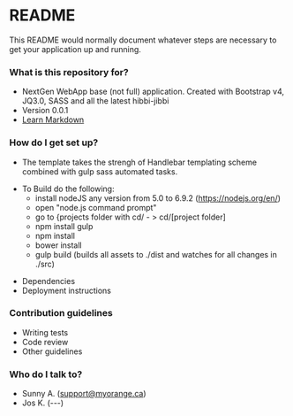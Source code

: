# README #

This README would normally document whatever steps are necessary to get your application up and running.

### What is this repository for? ###

* NextGen WebApp base (not full) application. Created with Bootstrap v4, JQ3.0, SASS and all the latest hibbi-jibbi
* Version 0.0.1
* [Learn Markdown](https://bitbucket.org/tutorials/markdowndemo)

### How do I get set up? ###

* The template takes the strengh of Handlebar templating scheme combined with gulp sass automated tasks.
+ To Build do the following:
  * install nodeJS any version from 5.0 to 6.9.2 (https://nodejs.org/en/)
  * open "node.js command prompt"
  * go to {projects folder with cd/ - > cd/[project folder]
  * npm install gulp
  * npm install
  * bower install
  * gulp build (builds all assets to ./dist and watches for all changes in ./src)
* Dependencies
* Deployment instructions

### Contribution guidelines ###

* Writing tests
* Code review
* Other guidelines

### Who do I talk to? ###

* Sunny A. (support@myorange.ca) 
* Jos K. (---)